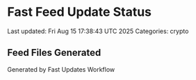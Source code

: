 # Fast Feed Update Status
Last updated: Fri Aug 15 17:38:43 UTC 2025
Categories: crypto

## Feed Files Generated

Generated by Fast Updates Workflow
